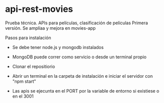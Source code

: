 # api-rest-movies
Prueba técnica. APIs para películas, clasificación de películas
Primera versión. Se amplíaa y mejora en movies-app

Pasos para instalación

* Se debe tener node.js y mongodb instalados
* MongoDB puede correr como servicio o desde un terminal propio

* Clonar el repositiorio

* Abrir un terminal en la carpeta de instalación e iniciar el servidor con "npm start"
* Las apis se ejecunta en el PORT por la variable de entorno si existiese o en el 3001
